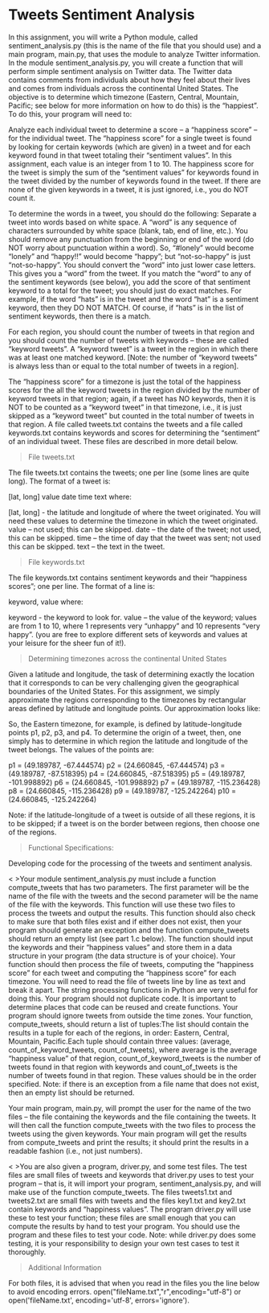  # Tweets Sentiment Analysis
In this assignment, you will write a Python module, called sentiment_analysis.py (this is the name of the file that you should use) and a main program, main.py, that uses the module to analyze Twitter information.  In the module sentiment_analysis.py, you will create a function that will perform simple sentiment analysis on Twitter data.  The Twitter data contains comments from individuals about how they feel about their lives and comes from individuals across the continental United States.  The objective is to determine which timezone (Eastern, Central, Mountain, Pacific; see below for more information on how to do this) is the “happiest”.  To do this, your program will need to:

Analyze each individual tweet to determine a score – a “happiness score” – for the individual tweet.
The “happiness score” for a single tweet is found by looking for certain keywords (which are given) in a
tweet and for each keyword found in that tweet totaling their “sentiment values”.  In this assignment,
each value is an integer from 1 to 10.
The happiness score for the tweet is simply the sum of the “sentiment values” for keywords found in the
tweet divided by the number of keywords found in the tweet.
If there are none of the given keywords in a tweet, it is just ignored, i.e., you do NOT count it.

To determine the words in a tweet, you should do the following:
Separate a tweet into words based on white space. A “word” is any sequence of characters surrounded by white
space (blank, tab, end of line, etc.).
You should remove any punctuation from the beginning or end of the word (do NOT worry about punctuation within a word).
So, “#lonely” would become “lonely” and “happy!!” would become “happy”; but “not-so-happy” is just “not-so-happy”.
You should convert the “word” into just lower case letters.  This gives you a “word” from the tweet.
If you match the “word” to any of the sentiment keywords (see below), you add the score of that sentiment keyword
to a total for the tweet; you should just do exact matches.  For example, if the word “hats” is in the tweet and the
word “hat” is a sentiment keyword, then they DO NOT MATCH.  Of course, if “hats” is in the list of sentiment keywords,
then there is a match.

For each region, you should count the number of tweets in that region and you should count the number of tweets
with keywords – these are called “keyword tweets”.  A “keyword tweet” is a tweet in the region in which there was at
least one matched keyword.  [Note: the number of “keyword tweets” is always less than or equal to the total number of
tweets in a region].

The “happiness score” for a timezone is just the total of the happiness scores for the all the keyword tweets in the
region divided by the number of keyword tweets in that region; again, if a tweet has NO keywords, then it is NOT to be
counted as a “keyword tweet” in that timezone, i.e., it is just skipped as a “keyword tweet” but counted in the total
number of tweets in that region.
A file called tweets.txt contains the tweets and a file called keywords.txt contains keywords and scores for determining
the “sentiment” of an individual tweet.  These files are described in more detail below.

>File tweets.txt

The file tweets.txt contains the tweets; one per line (some lines are quite long).  The format of a tweet is:

[lat, long] value date time text
where:

[lat, long] - the latitude and longitude of where the tweet originated.  You will need these values to determine the
timezone in which the tweet originated.
value – not used; this can be skipped.
date – the date of the tweet; not used, this can be skipped.
time – the time of day that the tweet was sent; not used this can be skipped.
text – the text in the tweet.

>File keywords.txt

The file keywords.txt contains sentiment keywords and their “happiness scores”; one per line.  The format of a line is:

keyword, value
where:

keyword - the keyword to look for.
value – the value of the keyword; values are from 1 to 10, where 1 represents very “unhappy” and 10 represents
“very happy”.
(you are free to explore different sets of keywords and values at your leisure for the sheer fun of it!).

>Determining timezones across the continental United States

Given a latitude and longitude, the task of determining exactly the location that it corresponds to can be very
challenging given the geographical boundaries of the United States.  For this assignment, we simply approximate the
regions corresponding to the timezones by rectangular areas defined by latitude and longitude points.  Our approximation
looks like:







So, the Eastern timezone, for example, is defined by latitude-longitude points p1, p2, p3, and p4.
To determine the origin of a tweet, then, one simply has to determine in which region the latitude and longitude of the tweet belongs.  The values of the points are:

p1   =  (49.189787, -67.444574)
p2   =  (24.660845, -67.444574)
p3   =  (49.189787, -87.518395)
p4   =  (24.660845, -87.518395)
p5   =  (49.189787, -101.998892)
p6   =  (24.660845, -101.998892)
p7   =  (49.189787, -115.236428)
p8   =  (24.660845, -115.236428)
p9   =  (49.189787, -125.242264)
p10 =  (24.660845, -125.242264)


Note: if the latitude-longitude of a tweet is outside of all these regions, it is to be skipped; if a tweet is on the
border between regions, then choose one of the regions.

>Functional Specifications:

Developing code for the processing of the tweets and sentiment analysis.

< >Your module sentiment_analysis.py must include a function compute_tweets that has two parameters.  The first
parameter will be the name of the file with the tweets and the second parameter will be the name of the file with the
keywords.  This function will use these two files to process the tweets and output the results.  This function should
also check to make sure that both files exist and if either does not exist, then your program should generate an
exception and the function compute_tweets should return an empty list (see part 1.c below).
The function should input the keywords and their “happiness values” and store them in a data structure in your program
(the data structure is of your choice).
Your function should then process the file of tweets, computing the “happiness score” for each tweet and computing the
“happiness score” for each timezone.  You will need to read the file of tweets line by line as text and break it apart.
The string processing functions in Python are very useful for doing this. Your program should not duplicate code. It is
important to determine places that code can be reused and create functions. Your program should ignore tweets from
outside the time zones.
Your function, compute_tweets, should return a list of tuples:The list should contain the results in a tuple for
each of the regions, in order:  Eastern, Central, Mountain, Pacific.Each tuple should contain
three values: (average, count_of_keyword_tweets, count_of_tweets), where average is the average
“happiness value” of that region, count_of_keyword_tweets is the number of tweets found in that region with keywords
and count_of_tweets  is the number of tweets found in that region.  These values should be in the order specified.
Note: if there is an exception from a file name that does not exist, then an empty list should be returned.

Your main program, main.py, will prompt the user for the name of the two files – the file containing the keywords and
the file containing the tweets.  It will then call the function compute_tweets with the two files to process the tweets
using the given keywords.  Your main program will get the results from compute_tweets and print the results; it should
print the results in a readable fashion (i.e., not just numbers).

< >You are also given a program, driver.py, and some test files.  The test files are small files of tweets and keywords
that driver.py uses to test your program – that is, it will import your program, sentiment_analysis.py, and will make
use of the function compute_tweets.  The files tweets1.txt and tweets2.txt are small files with tweets and the files
key1.txt and key2.txt contain keywords and “happiness values”.  The program driver.py will use these to test your
function; these files are small enough that you can compute the results by hand to test your program.  You should use
the program and these files to test your code.  Note: while driver.py does some testing, it is your responsibility to
design your own test cases to test it thoroughly.

>Additional Information

For both files, it is advised that when you read in the files you the line below to avoid encoding errors.
 open("fileName.txt","r",encoding="utf-8")  or  open('fileName.txt', encoding='utf-8', errors='ignore').
